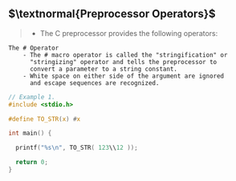 ## $\textnormal{Preprocessor Operators}$

> - The C preprocessor provides the following operators:

```plaintext
The # Operator
    - The # macro operator is called the "stringification" or
      "stringizing" operator and tells the preprocessor to
      convert a parameter to a string constant.
    - White space on either side of the argument are ignored
      and escape sequences are recognized.
```

```c
// Example 1.
#include <stdio.h>

#define TO_STR(x) #x

int main() {

  printf("%s\n", TO_STR( 123\\12 ));

  return 0;
}
```
